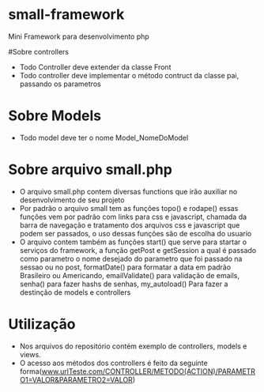# small-framework
Mini Framework para desenvolvimento php

#Sobre controllers
- Todo Controller deve extender da classe Front
- Todo controller deve implementar o método contruct da classe pai, passando os parametros
# Sobre Models

- Todo model deve ter o nome Model_NomeDoModel
# Sobre arquivo small.php
- O arquivo small.php contem diversas functions que irão auxiliar no desenvolvimento de seu projeto
- Por padrão o arquivo small tem as funções topo() e rodape() essas funções vem por padrão com links para css e javascript, chamada da barra de navegação e tratamento dos arquivos css e javascript que podem ser passados, o uso dessas funções são de escolha do usuario
- O arquivo contem também as funções start() que serve para startar o serviços do framework, a função getPost e getSession a qual é passado como parametro o nome desejado do parametro que foi passado na sessao ou no post, formatDate() para formatar a data em padrão Brasileiro ou Americando, emailValidate() para validação de emails, senha() para fazer hashs de senhas, my_autoload() Para fazer a destinção de models e controllers
# Utilização
- Nos arquivos do repositório contém exemplo de controllers, models e views.
- O acesso aos métodos dos controllers é feito da seguinte forma(www.urlTeste.com/CONTROLLER/METODO(ACTION)/PARAMETRO1=VALOR&PARAMETRO2=VALOR)


